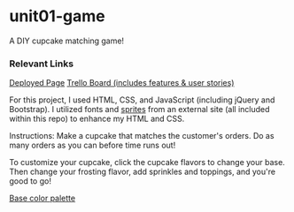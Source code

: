 # unit01-game
A DIY cupcake matching game!

### Relevant Links
[Deployed Page](https://cathua.github.io/unit01-game/)
[Trello Board (includes features & user stories)](https://trello.com/b/kwaPrg9j/bakeshoppe)

For this project, I used HTML, CSS, and JavaScript (including jQuery and Bootstrap). I utilized fonts and [sprites](https://dribbble.com/shots/1558327-Fruits-8bit) from an external site (all included within this repo) to enhance my HTML and CSS. 

Instructions: Make a cupcake that matches the customer's orders. Do as many orders as you can before time runs out!

To customize your cupcake, click the cupcake flavors to change your base. Then change your frosting flavor, add sprinkles and toppings, and you're good to go!

[Base color palette](http://www.colourlovers.com/palette/360922/u.make.me.happy)
